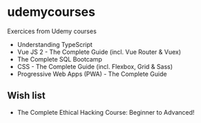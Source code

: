 # udemycourses
Exercices from Udemy courses

* Understanding TypeScript
* Vue JS 2 - The Complete Guide (incl. Vue Router & Vuex)
* The Complete SQL Bootcamp
* CSS - The Complete Guide (incl. Flexbox, Grid & Sass)
* Progressive Web Apps (PWA) - The Complete Guide

## Wish list

* The Complete Ethical Hacking Course: Beginner to Advanced!
